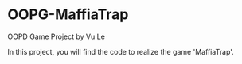 # OOPG-MaffiaTrap
OOPD Game Project by Vu Le

In this project, you will find the code to realize the game 'MaffiaTrap'.



